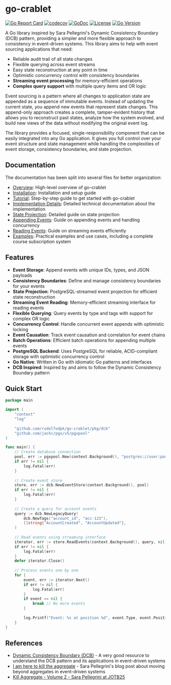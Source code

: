 # go-crablet

[![Go Report Card](https://goreportcard.com/badge/github.com/rodolfodpk/go-crablet)](https://goreportcard.com/report/github.com/rodolfodpk/go-crablet)
[![codecov](https://codecov.io/gh/rodolfodpk/go-crablet/branch/main/graph/badge.svg)](https://codecov.io/gh/rodolfodpk/go-crablet)
[![GoDoc](https://godoc.org/github.com/rodolfodpk/go-crablet?status.svg)](https://godoc.org/github.com/rodolfodpk/go-crablet)
[![License](https://img.shields.io/github/license/rodolfodpk/go-crablet)](https://github.com/rodolfodpk/go-crablet/blob/main/LICENSE)
[![Go Version](https://img.shields.io/github/go-mod/go-version/rodolfodpk/go-crablet)](https://github.com/rodolfodpk/go-crablet/blob/main/go.mod)

A Go library inspired by Sara Pellegrini's Dynamic Consistency Boundary (DCB) pattern, providing a simpler and more flexible approach to consistency in event-driven systems. This library aims to help with event sourcing applications that need:
- Reliable audit trail of all state changes
- Flexible querying across event streams
- Easy state reconstruction at any point in time
- Optimistic concurrency control with consistency boundaries
- **Streaming event processing** for memory-efficient operations
- **Complex query support** with multiple query items and OR logic

Event sourcing is a pattern where all changes to application state are appended as a sequence of immutable events. Instead of updating the current state, you append new events that represent state changes. This append-only approach creates a complete, tamper-evident history that allows you to reconstruct past states, analyze how the system evolved, and build new views of the data without modifying the original event log.

The library provides a focused, single-responsibility component that can be easily integrated into any Go application. It gives you full control over your event structure and state management while handling the complexities of event storage, consistency boundaries, and state projection.

## Documentation

The documentation has been split into several files for better organization:

- [Overview](docs/overview.md): High-level overview of go-crablet
- [Installation](docs/installation.md): Installation and setup guide
- [Tutorial](docs/tutorial.md): Step-by-step guide to get started with go-crablet
- [Implementation Details](docs/implementation.md): Detailed technical documentation about the implementation
- [State Projection](docs/state-projection.md): Detailed guide on state projection
- [Appending Events](docs/appending-events.md): Guide on appending events and handling concurrency
- [Reading Events](docs/reading-events.md): Guide on streaming events efficiently
- [Examples](docs/examples.md): Practical examples and use cases, including a complete course subscription system

## Features

- **Event Storage**: Append events with unique IDs, types, and JSON payloads
- **Consistency Boundaries**: Define and manage consistency boundaries for your events
- **State Projection**: PostgreSQL-streamed event projection for efficient state reconstruction
- **Streaming Event Reading**: Memory-efficient streaming interface for reading events
- **Flexible Querying**: Query events by type and tags with support for complex OR logic
- **Concurrency Control**: Handle concurrent event appends with optimistic locking
- **Event Causation**: Track event causation and correlation for event chains
- **Batch Operations**: Efficient batch operations for appending multiple events
- **PostgreSQL Backend**: Uses PostgreSQL for reliable, ACID-compliant storage with optimistic concurrency control
- **Go Native**: Written in Go with idiomatic Go patterns and interfaces
- **DCB Inspired**: Inspired by and aims to follow the Dynamic Consistency Boundary pattern

## Quick Start

```go
package main

import (
    "context"
    "log"
    
    "github.com/rodolfodpk/go-crablet/pkg/dcb"
    "github.com/jackc/pgx/v5/pgxpool"
)

func main() {
    // Create database connection
    pool, err := pgxpool.New(context.Background(), "postgres://user:pass@localhost/db")
    if err != nil {
        log.Fatal(err)
    }
    
    // Create event store
    store, err := dcb.NewEventStore(context.Background(), pool)
    if err != nil {
        log.Fatal(err)
    }
    
    // Create a query for account events
    query := dcb.NewLegacyQuery(
        dcb.NewTags("account_id", "acc-123"),
        []string{"AccountCreated", "AccountUpdated"},
    )
    
    // Read events using streaming interface
    iterator, err := store.ReadEvents(context.Background(), query, nil)
    if err != nil {
        log.Fatal(err)
    }
    defer iterator.Close()
    
    // Process events one by one
    for {
        event, err := iterator.Next()
        if err != nil {
            log.Fatal(err)
        }
        if event == nil {
            break // No more events
        }
        
        log.Printf("Event: %s at position %d", event.Type, event.Position)
    }
}
```

## References

- [Dynamic Consistency Boundary (DCB)](https://dcb.events/) - A very good resource to understand the DCB pattern and its applications in event-driven systems
- [I am here to kill the aggregate](https://sara.event-thinking.io/2023/04/kill-aggregate-chapter-1-I-am-here-to-kill-the-aggregate.html) - Sara Pellegrini's blog post about moving beyond aggregates in event-driven systems
- [Kill Aggregate - Volume 2 - Sara Pellegrini at JOTB25](https://www.youtube.com/watch?v=AQ5fk4D3u9I)
